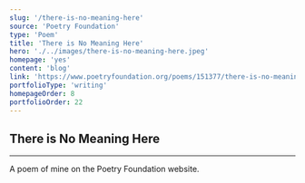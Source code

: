 ```yaml
---
slug: '/there-is-no-meaning-here'
source: 'Poetry Foundation'
type: 'Poem'
title: 'There is No Meaning Here'
hero: './../images/there-is-no-meaning-here.jpeg'
homepage: 'yes'
content: 'blog'
link: 'https://www.poetryfoundation.org/poems/151377/there-is-no-meaning-here'
portfolioType: 'writing'
homepageOrder: 8
portfolioOrder: 22
---
```


## There is No Meaning Here

---

A poem of mine on the Poetry Foundation website.
